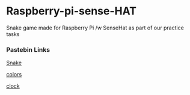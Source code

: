 # Raspberry-pi-sense-HAT
Snake game made for Raspberry Pi /w SenseHat as part of our practice tasks

### Pastebin Links
[Snake](https://pastebin.com/w3fZcEh0)

[colors](https://pastebin.com/VcM0TnGh)

[clock](https://pastebin.com/f7UrPHS1)
